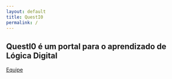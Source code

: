 ```yaml
---
layout: default
title: QuestI0
permalink: /
---
```


## QuestI0 é um portal para o aprendizado de Lógica Digital

[Equipe](/equipe)